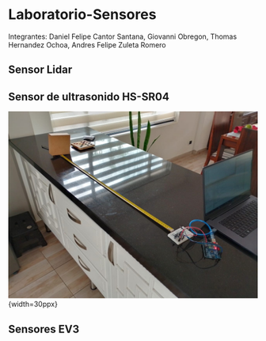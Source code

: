 # Laboratorio-Sensores

Integrantes: Daniel Felipe Cantor Santana, Giovanni Obregon, Thomas Hernandez Ochoa, Andres Felipe Zuleta Romero


## Sensor Lidar
    


## Sensor de ultrasonido HS-SR04
![image](https://github.com/FRM-2024-1S-Grupo-2/Laboratorio-Sensores/blob/main/Imagenes/Montaje.jpg){width=30ppx}


## Sensores EV3


